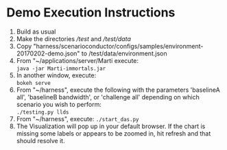# Demo Execution Instructions

1. Build as usual
2. Make the directories _/test_ and _/test/data_
3. Copy "harness/scenarioconductor/configs/samples/environment-20170202-demo.json" to /test/data/environment.json
4. From "~/applications/server/Marti execute:  
  `java -jar Marti-immortals.jar`
5. In another window, execute:  
  `bokeh serve`
6. From "~/harness", execute the following with the parameters 'baselineA all', 'baselineB bandwidth', or 'challenge all' depending on which scenario you wish to perform:  
  `./testing.py llds`
7. From "~/harness", execute:
  `./start_das.py`
8. The Visualization will pop up in your default browser. If the chart is missing some labels or appears to be zoomed in, hit refresh and that should resolve it.